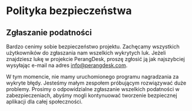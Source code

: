 # Polityka bezpieczeństwa

## Zgłaszanie podatności

Bardzo cenimy sobie bezpieczeństwo projektu. Zachęcamy wszystkich użytkowników do zgłaszania nam wszelkich wykrytych luk.
Jeżeli znajdziesz lukę w projekcie PerangDesk, proszę zgłosić ją jak najszybciej wysyłając e-mail na adres info@perangdesk.com.

W tym momencie, nie mamy uruchomionego programu nagradzania za wykryte błędy. Jesteśmy małym zespołem próbującym rozwiązywać duże problemy.
Prosimy o odpowidzialne zgłaszanie wszelkich podatności w zabezpieczeniach, abyśmy mogli kontynuować tworzenie bezpiecznej aplikacji dla całej społeczności.
